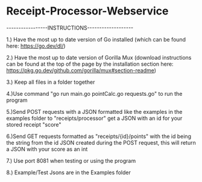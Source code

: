# Receipt-Processor-Webservice

-----------------INSTRUCTIONS-------------------

1.) Have the most up to date version of Go installed (which can be found here: https://go.dev/dl/)



2.) Have the most up to date version of Gorilla Mux (download instructions can be found at the top of the page by the installation section here: https://pkg.go.dev/github.com/gorilla/mux#section-readme)



3.) Keep all files in a folder together



4.)Use command "go run main.go pointCalc.go requests.go" to run the program



5.)Send POST requests with a JSON formatted like the examples in the examples folder to "receipts/processor" get a JSON with an id for your stored receipt "score"



6.)Send GET requests formatted as "receipts/{id}/points" with the id being the string from the id JSON created during the POST request, this will return a JSON with your score as an int



7.) Use port 8081 when testing or using the program



8.) Example/Test Jsons are in the Examples folder
